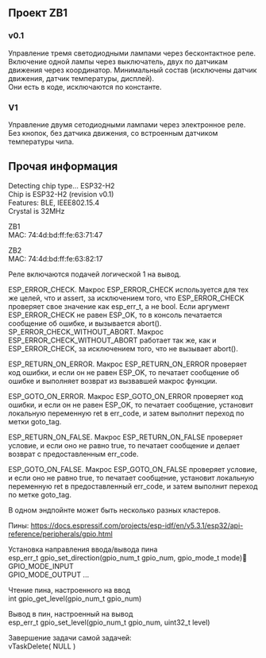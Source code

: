 ## Проект ZB1

### v0.1
Управление тремя светодиодными лампами через бесконтактное реле.  
Включение одной лампы через выключатель, двух по датчикам движения через координатор.
Минимальный состав (исключены датчик движения, датчик температуры, дисплей).  
Они есть в коде, исключаются по константе.

### V1

Управление двумя сетодиодными лампами через электронное реле.  
Без кнопок, без датчика движения, со встроенным датчиком температуры чипа.

## Прочая информация

Detecting chip type... ESP32-H2  
Chip is ESP32-H2 (revision v0.1)  
Features: BLE, IEEE802.15.4  
Crystal is 32MHz  

ZB1  
MAC: 74:4d:bd:ff:fe:63:71:47  

ZB2  
MAC: 74:4d:bd:ff:fe:63:82:17   

Реле включаются подачей логической 1 на вывод.

ESP_ERROR_CHECK. Макрос ESP_ERROR_CHECK используется для тех же целей, что и assert, за исключением того, что ESP_ERROR_CHECK проверяет свое значение как esp_err_t, а не bool. Если аргумент ESP_ERROR_CHECK не равен ESP_OK, то в консоль печатается сообщение об ошибке, и вызывается abort().
SP_ERROR_CHECK_WITHOUT_ABORT. Макрос ESP_ERROR_CHECK_WITHOUT_ABORT работает так же, как и ESP_ERROR_CHECK, за исключением того, что не вызывает abort().

ESP_RETURN_ON_ERROR. Макрос ESP_RETURN_ON_ERROR проверяет код ошибки, и если он не равен ESP_OK, то печатает сообщение об ошибке и выполняет возврат из вызвавшей макрос функции.

ESP_GOTO_ON_ERROR. Макрос ESP_GOTO_ON_ERROR проверяет код ошибки, и если он не равен ESP_OK, то печатает сообщение, установит локальную переменную ret в err_code, и затем выполнит переход по метки goto_tag.

ESP_RETURN_ON_FALSE. Макрос ESP_RETURN_ON_FALSE проверяет условие, и если оно не равно true, то печатает сообщение и делает возврат с предоставленным err_code.

ESP_GOTO_ON_FALSE. Макрос ESP_GOTO_ON_FALSE проверяет условие, и если оно не равно true, то печатает сообщение, установит локальную переменную ret в предоставленный err_code, и затем выполнит переход по метке goto_tag.

В одном эндпойнте может быть несколько разных кластеров.

Пины:
https://docs.espressif.com/projects/esp-idf/en/v5.3.1/esp32/api-reference/peripherals/gpio.html

Установка направления ввода/вывода пина  
esp_err_t gpio_set_direction(gpio_num_t gpio_num, gpio_mode_t mode)
GPIO_MODE_INPUT  
GPIO_MODE_OUTPUT ...

Чтение пина, настроенного на ввод  
int gpio_get_level(gpio_num_t gpio_num)

Вывод в пин, настроенный на вывод  
esp_err_t gpio_set_level(gpio_num_t gpio_num, uint32_t level)

Завершение задачи самой задачей:  
vTaskDelete( NULL )
 